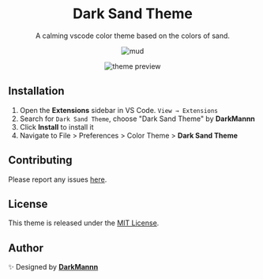 <div align="center">

# Dark Sand Theme

A calming vscode color theme based on the colors of sand.

![mud](https://drive.google.com/uc?export=view&id=1oZ8jOwocJhxL6v47jZUtr5boCKUiqq3m)

![theme preview](https://drive.google.com/uc?export=view&id=12GfIuLZz91DDGEan_2QgWQvqZSE0hw1R)

</div>

## Installation

1. Open the **Extensions** sidebar in VS Code. `View → Extensions`
1. Search for `Dark Sand Theme`, choose "Dark Sand Theme" by **DarkMannn**
1. Click **Install** to install it
1. Navigate to File > Preferences > Color Theme > **Dark Sand Theme**

## Contributing

Please report any issues [here](https://github.com/DarkMannn/dark-sand-vscode-theme/issues).

## License

This theme is released under the [MIT License](https://github.com/DarkMannn/dark-sand-vscode-theme/blob/main/LICENSE.md).

## Author

✨ Designed by **[DarkMannn](https://darkmannn.dev)**
